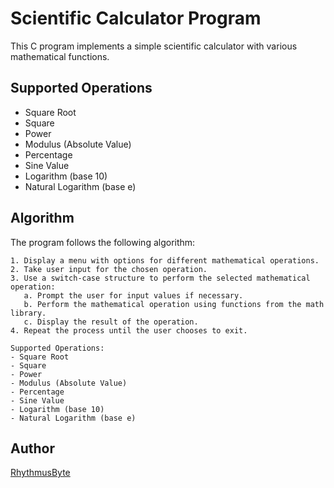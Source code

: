 # Scientific Calculator Program

This C program implements a simple scientific calculator with various mathematical functions.

## Supported Operations

- Square Root
- Square
- Power
- Modulus (Absolute Value)
- Percentage
- Sine Value
- Logarithm (base 10)
- Natural Logarithm (base e)

## Algorithm

The program follows the following algorithm:
```
1. Display a menu with options for different mathematical operations.
2. Take user input for the chosen operation.
3. Use a switch-case structure to perform the selected mathematical operation:
   a. Prompt the user for input values if necessary.
   b. Perform the mathematical operation using functions from the math library.
   c. Display the result of the operation.
4. Repeat the process until the user chooses to exit.

Supported Operations:
- Square Root
- Square
- Power
- Modulus (Absolute Value)
- Percentage
- Sine Value
- Logarithm (base 10)
- Natural Logarithm (base e)
```
## Author

[RhythmusByte](https://akhilmahesh.netlify.app)
